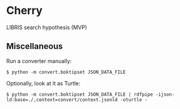 # Cherry

LIBRIS search hypothesis (MVP)

## Miscellaneous

Run a converter manually:

    $ python -m convert.boktipset JSON_DATA_FILE

Optionally, look at it as Turtle:

    $ python -m convert.boktipset JSON_DATA_FILE | rdfpipe -ijson-ld:base=./,context=convert/context.jsonld -oturtle -

